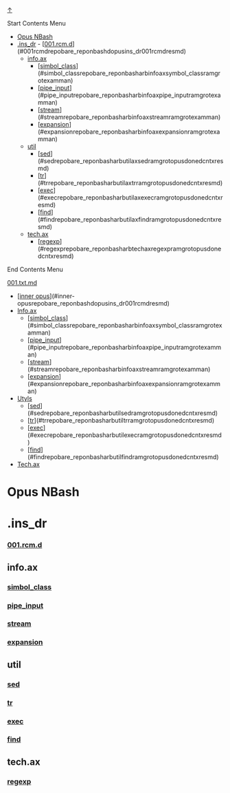 
<!-- [[__TOC_]] -->

<a name=top></a>
<a class=top-link hide href=#top>↑</a>

Start Contents Menu

<!-- TOC tocDepth:1..6 chapterDepth:1..6 -->

- [Opus NBash](#opus-nbash)
- [.ins_dr](#ins_dr)
        - [[001.rcm.d](/REPOBARE/_repo/NBash/.d/.opus/.ins_dr/001.rcm.d/res.md)](#001rcmdrepobare_reponbashdopusins_dr001rcmdresmd)
    - [info.ax](#infoax)
        - [[simbol_class](/REPOBARE/_repo/NBash/.arb/info.ax/symbol_class.ram/.grot/exam.man)](#simbol_classrepobare_reponbasharbinfoaxsymbol_classramgrotexamman)
        - [[pipe_input](/REPOBARE/_repo/NBash/.arb/info.ax/pipe_input.ram/.grot/exam.man)](#pipe_inputrepobare_reponbasharbinfoaxpipe_inputramgrotexamman)
        - [[stream](/REPOBARE/_repo/NBash/.arb/info.ax/stream.ram/.grot/exam.man)](#streamrepobare_reponbasharbinfoaxstreamramgrotexamman)
        - [[expansion](/REPOBARE/_repo/NBash/.arb/info.ax/expansion.ram/.grot/exam.man)](#expansionrepobare_reponbasharbinfoaxexpansionramgrotexamman)
    - [util](#util)
        - [[sed](/REPOBARE/_repo/NBash/.arb/util.ax/sed.ram/.grot/opus.d/one.d/cntx.res.md)](#sedrepobare_reponbasharbutilaxsedramgrotopusdonedcntxresmd)
        - [[tr](/REPOBARE/_repo/NBash/.arb/util.ax/tr.ram/.grot/opus.d/one.d/cntx.res.md)](#trrepobare_reponbasharbutilaxtrramgrotopusdonedcntxresmd)
        - [[exec](/REPOBARE/_repo/NBash/.arb/util.ax/exec.ram/.grot/opus.d/one.d/cntx.res.md)](#execrepobare_reponbasharbutilaxexecramgrotopusdonedcntxresmd)
        - [[find](/REPOBARE/_repo/NBash/.arb/util.ax/find.ram/.grot/opus.d/one.d/cntx.res.md)](#findrepobare_reponbasharbutilaxfindramgrotopusdonedcntxresmd)
    - [tech.ax](#techax)
        - [[regexp](/REPOBARE/_repo/NBash/.arb/tech.ax/regexp.ram/.grot/opus.d/one.d/cntx.res.md)](#regexprepobare_reponbasharbtechaxregexpramgrotopusdonedcntxresmd)

<!-- /TOC -->

End Contents Menu

<!--
CMND: ufl_stl0 9 /home/st/REPOBARE/_repo/NBash/.d/.opus/cntx.ins.d /home/st/REPOBARE/_repo/NBash/.d/.opus/cntx.res.md 2

PPWD: /home/st/REPOBARE/_repo/NBash/.d/.opus

FLOW: /home/st/REPOBARE/_repo/sta/.d/.st_rc_d.data.d/ufl_stl0/.flow.d/009_dr2m

DATE: 1731519196_14112024003316

DATX: 1731519196
-->


[001.txt.md](/REPOBARE/_repo/NBash/.d/.opus/cntx.ins.d/001.txt.md)



<!-- TOC tocDepth:2..3 chapterDepth:2..6 -->

- [[inner opus](/REPOBARE/_repo/NBash/.d/.opus/.ins_dr/001.rcm.d/res.md)](#inner-opusrepobare_reponbashdopusins_dr001rcmdresmd)
- [Info.ax](#infoax)
    - [[simbol_class](/REPOBARE/_repo/NBash/.arb/info.ax/symbol_class.ram/.grot/exam.man)](#simbol_classrepobare_reponbasharbinfoaxsymbol_classramgrotexamman)
    - [[pipe_input](/REPOBARE/_repo/NBash/.arb/info.ax/pipe_input.ram/.grot/exam.man)](#pipe_inputrepobare_reponbasharbinfoaxpipe_inputramgrotexamman)
    - [[stream](/REPOBARE/_repo/NBash/.arb/info.ax/stream.ram/.grot/exam.man)](#streamrepobare_reponbasharbinfoaxstreamramgrotexamman)
    - [[expansion](/REPOBARE/_repo/NBash/.arb/info.ax/expansion.ram/.grot/exam.man)](#expansionrepobare_reponbasharbinfoaxexpansionramgrotexamman)
- [Utyls](#utyls)
    - [[sed](/REPOBARE/_repo/NBash/.arb/util/sed.ram/.grot/opus.d/one.d/cntx.res.md)](#sedrepobare_reponbasharbutilsedramgrotopusdonedcntxresmd)
    - [[tr](/REPOBARE/_repo/NBash/.arb/util/tr.ram/.grot/opus.d/one.d/cntx.res.md)](#trrepobare_reponbasharbutiltrramgrotopusdonedcntxresmd)
    - [[exec](/REPOBARE/_repo/NBash/.arb/util/exec.ram/.grot/opus.d/one.d/cntx.res.md)](#execrepobare_reponbasharbutilexecramgrotopusdonedcntxresmd)
    - [[find](/REPOBARE/_repo/NBash/.arb/util/find.ram/.grot/opus.d/one.d/cntx.res.md)](#findrepobare_reponbasharbutilfindramgrotopusdonedcntxresmd)
- [Tech.ax](#techax)

<!-- /TOC -->

# Opus NBash

# .ins_dr

### [001.rcm.d](/REPOBARE/_repo/NBash/.d/.opus/.ins_dr/001.rcm.d/res.md)

## info.ax

### [simbol_class](/REPOBARE/_repo/NBash/.arb/info.ax/symbol_class.ram/.grot/exam.man)
### [pipe_input](/REPOBARE/_repo/NBash/.arb/info.ax/pipe_input.ram/.grot/exam.man)
### [stream](/REPOBARE/_repo/NBash/.arb/info.ax/stream.ram/.grot/exam.man)
### [expansion](/REPOBARE/_repo/NBash/.arb/info.ax/expansion.ram/.grot/exam.man)

## util

### [sed](/REPOBARE/_repo/NBash/.arb/util.ax/sed.ram/.grot/opus.d/one.d/cntx.res.md)
### [tr](/REPOBARE/_repo/NBash/.arb/util.ax/tr.ram/.grot/opus.d/one.d/cntx.res.md)
### [exec](/REPOBARE/_repo/NBash/.arb/util.ax/exec.ram/.grot/opus.d/one.d/cntx.res.md)
### [find](/REPOBARE/_repo/NBash/.arb/util.ax/find.ram/.grot/opus.d/one.d/cntx.res.md)

## tech.ax

### [regexp](/REPOBARE/_repo/NBash/.arb/tech.ax/regexp.ram/.grot/opus.d/one.d/cntx.res.md)



 



